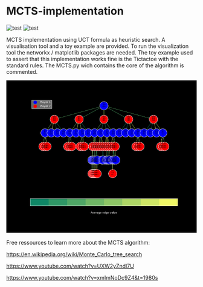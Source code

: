# MCTS-implementation
![test](https://img.shields.io/pypi/pyversions/matplotlib)
![test](https://img.shields.io/badge/Tests-5%2F5-green)

MCTS implementation using UCT formula as heuristic search. A visualisation tool and a toy example are provided. To run the visualization tool the networkx / matplotlib packages are needed. The toy example used to assert that this implementation works fine is the Tictactoe with the standard rules. The MCTS.py wich contains the core of the algorithm is commented.


![Alt text](https://github.com/fabulous37/MCTS-implementation/blob/main/animated_example.gif)


Free ressources to learn more about the MCTS algorithm:

https://en.wikipedia.org/wiki/Monte_Carlo_tree_search

https://www.youtube.com/watch?v=UXW2yZndl7U

https://www.youtube.com/watch?v=xmImNoDc9Z4&t=1980s
